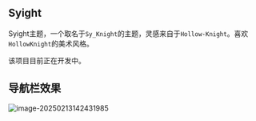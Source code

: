 ## Syight

Syight主题，一个取名于`Sy_Knight`的主题，灵感来自于`Hollow-Knight`。喜欢`HollowKnight`的美术风格。

该项目目前正在开发中。

## 导航栏效果

![image-20250213142431985](https://ccccooh.oss-cn-hangzhou.aliyuncs.com/img/202502131533272.png)